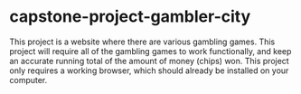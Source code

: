 # capstone-project-gambler-city
This project is a website where there are various gambling games. 
This project will require all of the gambling games to work functionally, 
and keep an accurate running total of the amount of money (chips) won. 
This project only requires a working browser, which should already be installed on your computer. 